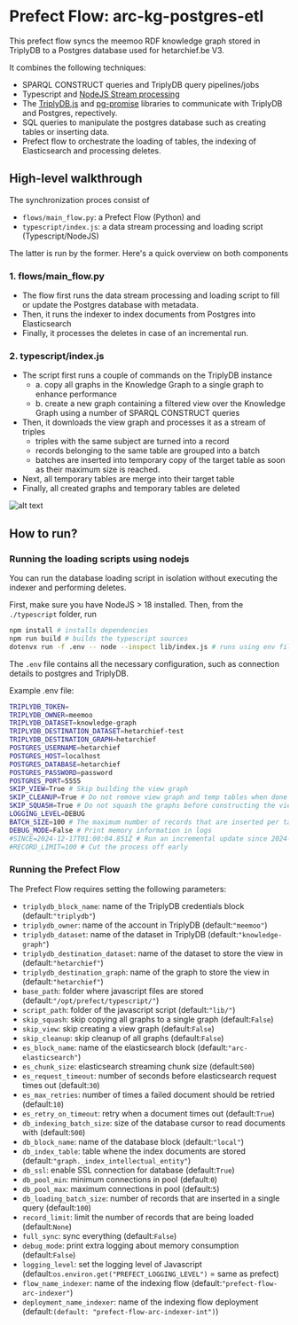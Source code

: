 # Prefect Flow: arc-kg-postgres-etl

This prefect flow syncs the meemoo RDF knowledge graph stored in TriplyDB to a Postgres database used for hetarchief.be V3.

It combines the following techniques:
- SPARQL CONSTRUCT queries and TriplyDB query pipelines/jobs
- Typescript and [NodeJS Stream processing](https://nodejs.org/api/stream.html)
- The [TriplyDB.js](https://docs.triply.cc/triplydb-js/) and [pg-promise](https://github.com/vitaly-t/pg-promise) libraries to communicate with TriplyDB and Postgres, repectively.
- SQL queries to manipulate the postgres database such as creating tables or inserting data.
- Prefect flow to orchestrate the loading of tables, the indexing of Elasticsearch and processing deletes.

## High-level walkthrough

The synchronization proces consist of 
- `flows/main_flow.py`: a Prefect Flow (Python) and 
- `typescript/index.js`: a data stream processing and loading script (Typescript/NodeJS)
  
The latter is run by the former. Here's a quick overview on both components

### 1. flows/main_flow.py

- The flow first runs the data stream processing and loading script to fill or update the Postgres database with metadata.
- Then, it runs the indexer to index documents from Postgres into Elasticsearch
- Finally, it processes the deletes in case of an incremental run.

### 2. typescript/index.js

- The script first runs a couple of commands on the TriplyDB instance
  - a. copy all graphs in the Knowledge Graph to a single graph to enhance performance
  - b. create a new graph containing a filtered view over the Knowledge Graph using a number of SPARQL CONSTRUCT queries
- Then, it downloads the view graph and processes it as a stream of triples
  - triples with the same subject are turned into a record
  - records belonging to the same table are grouped into a batch
  - batches are inserted into temporary copy of the target table as soon as their maximum size is reached. 
- Next, all temporary tables are merge into their target table
- Finally, all created graphs and temporary tables are deleted

![alt text](diagram.png)

## How to run?

### Running the loading scripts using nodejs

You can run the database loading script in isolation without executing the indexer and performing deletes. 

First, make sure you have NodeJS > 18 installed.
Then, from the `./typescript` folder, run

```bash
npm install # installs dependencies
npm run build # builds the typescript sources
dotenvx run -f .env -- node --inspect lib/index.js # runs using env file
```

The `.env` file contains all the necessary configuration, such as connection details to postgres and TriplyDB.

Example .env file:
```bash
TRIPLYDB_TOKEN=
TRIPLYDB_OWNER=meemoo
TRIPLYDB_DATASET=knowledge-graph
TRIPLYDB_DESTINATION_DATASET=hetarchief-test
TRIPLYDB_DESTINATION_GRAPH=hetarchief
POSTGRES_USERNAME=hetarchief
POSTGRES_HOST=localhost
POSTGRES_DATABASE=hetarchief
POSTGRES_PASSWORD=password
POSTGRES_PORT=5555
SKIP_VIEW=True # Skip building the view graph
SKIP_CLEANUP=True # Do not remove view graph and temp tables when done (for debugging)
SKIP_SQUASH=True # Do not squash the graphs before constructing the view graph
LOGGING_LEVEL=DEBUG
BATCH_SIZE=100 # The maximum number of records that are inserted per table in a single query
DEBUG_MODE=False # Print memory information in logs
#SINCE=2024-12-17T01:08:04.851Z # Run an incremental update since 2024-12-17T01:08:04.851Z. If SINCE is not set, a full sync is run.
#RECORD_LIMIT=100 # Cut the process off early
```

### Running the Prefect Flow

The Prefect Flow requires setting the following parameters:

- `triplydb_block_name`: name of the TriplyDB credentials block (default:`"triplydb"`)
- `triplydb_owner`: name of the account in  TriplyDB (default:`"meemoo"`)
- `triplydb_dataset`: name of the dataset in TriplyDB (default:`"knowledge-graph"`)
- `triplydb_destination_dataset`: name of the dataset to store the view in (default:`"hetarchief"`)
- `triplydb_destination_graph`: name of the graph to store the view in (default:`"hetarchief"`)
- `base_path`: folder where javascript files are stored (default:`"/opt/prefect/typescript/"`)
- `script_path`: folder of the javascript script (default:`"lib/"`)
- `skip_squash`: skip copying all graphs to a single graph (default:`False`)
- `skip_view`: skip creating a view graph (default:`False`)
- `skip_cleanup`: skip cleanup of all graphs (default:`False`)
- `es_block_name`: name of the elasticsearch block (default:`"arc-elasticsearch"`)
- `es_chunk_size`: elasticsearch streaming chunk size (default:`500`)
- `es_request_timeout`: number of seconds before elasticsearch request times out (default:`30`)
- `es_max_retries`: number of times a failed document should be retried (default:`10`)
- `es_retry_on_timeout`: retry when a document times out (default:`True`)
- `db_indexing_batch_size`: size of the database cursor to read documents with (default:`500`)
- `db_block_name`: name of the database block (default:`"local"`)
- `db_index_table`: table whene the index documents are stored (default:`"graph._index_intellectual_entity"`)
- `db_ssl`: enable SSL connection for database (default:`True`)
- `db_pool_min`: minimum connections in pool (default:`0`)
- `db_pool_max`: maximum connections in pool (default:`5`)
- `db_loading_batch_size`: number of records that are inserted in a single query (default:`100`)
- `record_limit`: limit the number of records that are being loaded (default:`None`)
- `full_sync`: sync everything (default:`False`)
- `debug_mode`: print extra logging about memory consumption (default:`False`)
- `logging_level`: set the logging level of Javascript (default:`os.environ.get("PREFECT_LOGGING_LEVEL")` = same as prefect)
- `flow_name_indexer`: name of the indexing flow (default:`"prefect-flow-arc-indexer"`)
- `deployment_name_indexer`: name of the indexing flow deployment (default:`(default: "prefect-flow-arc-indexer-int")`)


